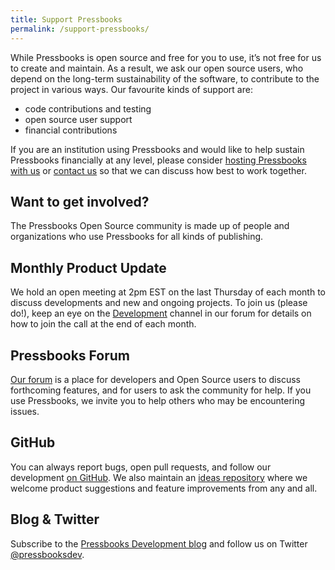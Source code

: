 ```yaml
---
title: Support Pressbooks
permalink: /support-pressbooks/
---
```


While Pressbooks is open source and free for you to use, it’s not free for us to create and maintain. As a result, we ask our open source users, who depend on the long-term sustainability of the software, to contribute to the project in various ways. Our favourite kinds of support are:

- code contributions and testing
- open source user support
- financial contributions

If you are an institution using Pressbooks and would like to help sustain Pressbooks financially at any level, please consider [hosting Pressbooks with us](https://pressbooks.com/educational-institutions/) or [contact us](mailto:sales@pressbooks.com) so that we can discuss how best to work together.

## Want to get involved?

The Pressbooks Open Source community is made up of people and organizations who use Pressbooks for all kinds of publishing.

## Monthly Product Update

We hold an open meeting at 2pm EST on the last Thursday of each month to discuss developments and new and ongoing projects. To join us (please do!), keep an eye on the [Development](https://pressbooks.community/c/development) channel in our forum for details on how to join the call at the end of each month.

## Pressbooks Forum

[Our forum](https://pressbooks.community/) is a place for developers and Open Source users to discuss forthcoming features, and for users to ask the community for help. If you use Pressbooks, we invite you to help others who may be encountering issues.

## GitHub

You can always report bugs, open pull requests, and follow our development [on GitHub](https://github.com/pressbooks/pressbooks/). We also maintain an [ideas repository](https://github.com/pressbooks/ideas) where we welcome product suggestions and feature improvements from any and all.

## Blog & Twitter

Subscribe to the [Pressbooks Development blog](/rss) and follow us on Twitter [@pressbooksdev](https://twitter.com/pressbooksdev).

